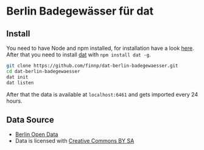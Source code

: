 # Berlin Badegewässer für dat

## Install

You need to have Node and npm installed, for installation have a look [here](http://nodejs.org/).
After that you need to install [dat](http://dat-data.com) with `npm install dat -g`.

```bash
git clone https://github.com/finnp/dat-berlin-badegewaesser.git
cd dat-berlin-badegewaesser
dat init
dat listen
```
After that the data is available at `localhost:6461` and gets imported every 
24 hours.

## Data Source

* [Berlin Open Data](http://daten.berlin.de/datensaetze/liste-der-badestellen-badegew%C3%A4sserqualit%C3%A4t)
* Data is licensed with [Creative Commons BY SA](http://creativecommons.org/licenses/by-sa/3.0/)
